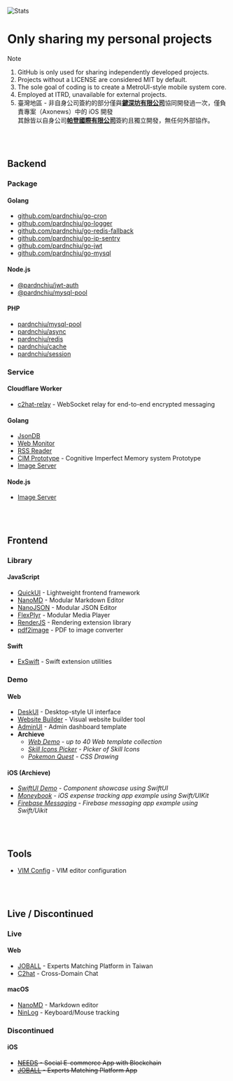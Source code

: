 ![Stats](https://github-readme-stats-sigma-five.vercel.app/api?username=pardnchiu&show_icons=true&count_private=true)

# Only sharing my personal projects
> [!Note]
> 1. GitHub is only used for sharing independently developed projects.
> 2. Projects without a LICENSE are considered MIT by default.
> 3. The sole goal of coding is to create a MetroUI-style mobile system core.
> 4. Employed at ITRD, unavailable for external projects.
> 5. 臺灣地區 - 非自身公司簽約的部分僅與[**鍵深坊有限公司**](https://findbiz.nat.gov.tw/fts/query/QueryBar/queryInit.do?banNo=00248098)協同開發過一次，僅負責專案（Axonews）中的 iOS 開發<br>
>   其餘皆以自身公司[**帕登國際有限公司**](https://findbiz.nat.gov.tw/fts/query/QueryBar/queryInit.do?banNo=24924502)簽約且獨立開發，無任何外部協作。

<br>
<br>

## Backend
### Package
#### Golang
- [github.com/pardnchiu/go-cron](https://pkg.go.dev/github.com/pardnchiu/go-cron)
- [github.com/pardnchiu/go-logger](https://pkg.go.dev/github.com/pardnchiu/go-logger)
- [github.com/pardnchiu/go-redis-fallback](https://pkg.go.dev/github.com/pardnchiu/go-redis-fallback)
- [github.com/pardnchiu/go-ip-sentry](https://pkg.go.dev/github.com/pardnchiu/go-ip-sentry)
- [github.com/pardnchiu/go-jwt](https://pkg.go.dev/github.com/pardnchiu/go-jwt)
- [github.com/pardnchiu/go-mysql](https://pkg.go.dev/github.com/pardnchiu/go-mysql)

#### Node.js 
- [@pardnchiu/jwt-auth](https://www.npmjs.com/package/@pardnchiu/jwt-auth)
- [@pardnchiu/mysql-pool](https://www.npmjs.com/package/@pardnchiu/mysql-pool)

#### PHP
- [pardnchiu/mysql-pool](https://packagist.org/packages/pardnchiu/mysql-pool)
- [pardnchiu/async](https://packagist.org/packages/pardnchiu/async)
- [pardnchiu/redis](https://packagist.org/packages/pardnchiu/redis)
- [pardnchiu/cache](https://packagist.org/packages/pardnchiu/cache)
- [pardnchiu/session](https://packagist.org/packages/pardnchiu/session)

### Service
#### Cloudflare Worker
- [c2hat-relay](https://github.com/pardnchiu/c2hat-relay) - WebSocket relay for end-to-end encrypted messaging

#### Golang
- [JsonDB](https://github.com/pardnchiu/JsonDB)
- [Web Monitor](https://github.com/pardnchiu/web-monitor)
- [RSS Reader](https://github.com/pardnchiu/rss-reader)
- [CIM Prototype](https://github.com/pardnchiu/cim-prototype) - Cognitive Imperfect Memory system Prototype
- [Image Server](https://github.com/pardnchiu/demo-go-image-server)

#### Node.js
- [Image Server](https://github.com/pardnchiu/demo-node-image-server)

<br>
<br>

## Frontend
### Library
#### JavaScript
- [QuickUI](https://quickui.pardn.io) - Lightweight frontend framework
- [NanoMD](https://nanomd.pardn.io) - Modular Markdown Editor
- [NanoJSON](https://nanojson.pardn.io) - Modular JSON Editor
- [FlexPlyr](https://flexplyr.pardn.io) - Modular Media Player
- [RenderJS](https://renderjs.pardn.io) - Rendering extension library
- [pdf2image](https://pardn.io/pdf2image) - PDF to image converter

#### Swift
- [ExSwift](https://github.com/pardnchiu/ExSwift) - Swift extension utilities

### Demo
#### Web
- [DeskUI](https://github.com/pardnltd/DeskUI) - Desktop-style UI interface
- [Website Builder](https://github.com/pardnltd/website-builder) - Visual website builder tool
- [AdminUI](https://github.com/pardnltd/adminui) - Admin dashboard template
- **Archieve**
  - *[Web Demo](https://pardn.io/web-template) - up to 40 Web template collection*
  - *[Skill Icons Picker](https://pardnchiu.github.io/SkilliconsPicker/) - Picker of Skill Icons*
  - *[Pokemon Quest](https://github.com/pardnchiu/css-pokemon-quest) - CSS Drawing*

#### iOS (Archieve)
- *[SwiftUI Demo](https://github.com/pardnchiu/demo-swiftui) - Component showcase using SwiftUI*
- *[Moneybook](https://github.com/pardnchiu/swift-moneybook) - iOS expense tracking app example using Swift/UIKit*
- *[Firebase Messaging](https://github.com/pardnchiu/swift-firebase-messaging) - Firebase messaging app example using Swift/Uikit*

<br>
<br>

## Tools
- [VIM Config](https://github.com/pardnchiu/vim-config) - VIM editor configuration

<br>
<br>

## Live / Discontinued

### Live
#### Web
- [JOBALL](https://joball.tw) - Experts Matching Platform in Taiwan
- [C2hat](https://chromewebstore.google.com/detail/c2hat-cross-domain-chat/chngimmfgmkpninihhljpidnieocmhdn) - Cross-Domain Chat

#### macOS
- [NanoMD](https://apps.apple.com/us/app/nanomd-markdown-%E7%B7%A8%E8%BC%AF%E5%99%A8/id6740427920) - Markdown editor
- [NinLog](https://apps.apple.com/tw/app/ninlog-%E9%8D%B5%E7%9B%A4%E6%BB%91%E9%BC%A0%E8%BF%BD%E8%B9%A4/id6741706238) - Keyboard/Mouse tracking

### Discontinued
#### iOS
- <s>[NEEDS](https://appadvice.com/app/e9-96-8b-e7-ae-b1/1460355322.amp) - Social E-commerce App with Blockchain</s>
- <s>[JOBALL](https://appadvice.com/app/joball-e6-8e-a5-e6-b4-bd/1272878907.amp) - Experts Matching Platform App</s>

